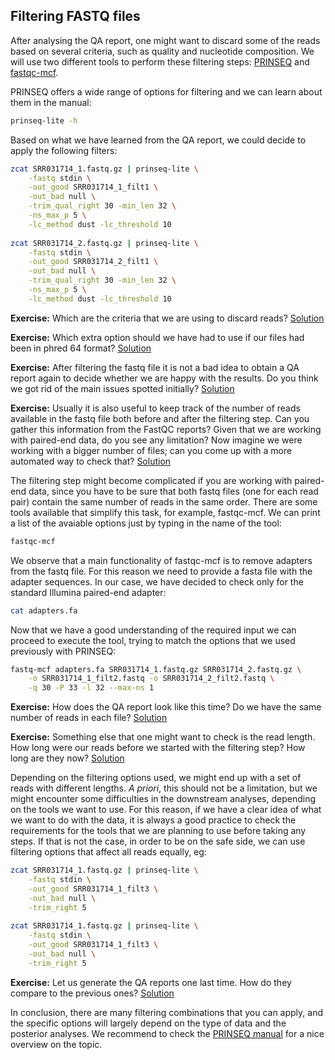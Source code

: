 ## Filtering FASTQ files
After analysing the QA report, one might want to discard some of the reads based on several criteria, such as quality and nucleotide composition. We will use two different tools to perform these filtering steps: [PRINSEQ](http://prinseq.sourceforge.net/) and [fastqc-mcf](https://code.google.com/p/ea-utils/).

PRINSEQ offers a wide range of options for filtering and we can learn about them in the manual:
```bash
prinseq-lite -h
```

Based on what we have learned from the QA report, we could decide to apply the following filters:
```bash
zcat SRR031714_1.fastq.gz | prinseq-lite \
    -fastq stdin \
    -out_good SRR031714_1_filt1 \
    -out_bad null \
    -trim_qual_right 30 -min_len 32 \
    -ns_max_p 5 \
    -lc_method dust -lc_threshold 10
    
zcat SRR031714_2.fastq.gz | prinseq-lite \
    -fastq stdin \
    -out_good SRR031714_2_filt1 \
    -out_bad null \
    -trim_qual_right 30 -min_len 32 \
    -ns_max_p 5 \
    -lc_method dust -lc_threshold 10
```

**Exercise:** Which are the criteria that we are using to discard reads? 
[Solution](../solutions/_filtering_fastq_ex1.md)

**Exercise:** Which extra option should we have had to use if our files had been in phred 64 format?
[Solution](../solutions/_filtering_fastq_ex2.md)

**Exercise:** After filtering the fastq file it is not a bad idea to obtain a QA report again to decide whether we are happy with the results. Do you think we got rid of the main issues spotted initially?
[Solution](../solutions/_filtering_fastq_ex3.md)

**Exercise:** Usually it is also useful to keep track of the number of reads available in the fastq file both before and after the filtering step. Can you gather this information from the FastQC reports? Given that we are working with paired-end data, do you see any limitation?
Now imagine we were working with a bigger number of files; can you come up with a more automated way to check that?
[Solution](../solutions/_filtering_fastq_ex4.md)

The filtering step might become complicated if you are working with paired-end data, since you have to be sure that both fastq files (one for each read pair) contain the same number of reads in the same order. There are some tools available that simplify this task, for example, fastqc-mcf. We can print a list of the avaiable options just by typing in the name of the tool:
```bash
fastqc-mcf
```

We observe that a main functionality of fastqc-mcf is to remove adapters from the fastq file. For this reason we need to provide a fasta file with the adapter sequences. In our case, we have decided to check only for the standard Illumina paired-end adapter:
```bash
cat adapters.fa
```

Now that we have a good understanding of the required input we can proceed to execute the tool, trying to match the options that we used previously with PRINSEQ:
```bash
fastq-mcf adapters.fa SRR031714_1.fastq.gz SRR031714_2.fastq.gz \
    -o SRR031714_1_filt2.fastq -o SRR031714_2_filt2.fastq \
    -q 30 -P 33 -l 32 --max-ns 1
```

**Exercise:** How does the QA report look like this time? Do we have the same number of reads in each file?
[Solution](../solutions/_filtering_fastq_ex5.md)

**Exercise:** Something else that one might want to check is the read length. How long were our reads before we started with the filtering step? How long are they now?
[Solution](../solutions/_filtering_fastq_ex6.md)

Depending on the filtering options used, we might end up with a set of reads with different lengths. *A priori*, this should not be a limitation, but we might encounter some difficulties in the downstream analyses, depending on the tools we want to use. For this reason, if we have a clear idea of what we want to do with the data, it is always a good practice to check the requirements for the tools that we are planning to use before taking any steps. If that is not the case, in order to be on the safe side, we can use filtering options that affect all reads equally, eg:

```bash
zcat SRR031714_1.fastq.gz | prinseq-lite \
    -fastq stdin \
    -out_good SRR031714_1_filt3 \
    -out_bad null \
    -trim_right 5
    
zcat SRR031714_1.fastq.gz | prinseq-lite \
    -fastq stdin \
    -out_good SRR031714_1_filt3 \
    -out_bad null \
    -trim_right 5
```

**Exercise:** Let us generate the QA reports one last time. How do they compare to the previous ones?
[Solution](../solutions/_filtering_fastq_ex7.md)

In conclusion, there are many filtering combinations that you can apply, and the specific options will largely depend on the type of data and the posterior analyses. We recommend to check the [PRINSEQ manual](http://prinseq.sourceforge.net/manual.html) for a nice overview on the topic.

